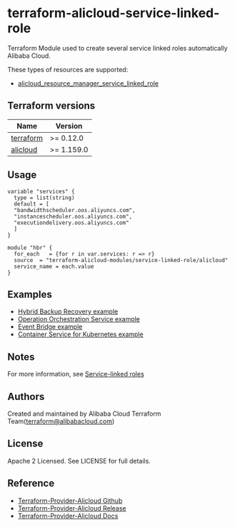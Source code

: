 # terraform-alicloud-service-linked-role
Terraform Module used to create several service linked roles automatically Alibaba Cloud.

These types of resources are supported:

* [alicloud_resource_manager_service_linked_role](https://registry.terraform.io/providers/aliyun/alicloud/latest/docs/resources/resource_manager_service_linked_role)

## Terraform versions

| Name | Version |
|------|---------|
| <a name="requirement_terraform"></a> [terraform](#requirement\_terraform) | >= 0.12.0 |
| <a name="requirement_alicloud"></a> [alicloud](#requirement\_alicloud) | >= 1.159.0

## Usage

```hcl
variable "services" {
  type = list(string)  
  default = [ 
  "bandwidthscheduler.oos.aliyuncs.com",   
  "instancescheduler.oos.aliyuncs.com",
  "executiondelivery.oos.aliyuncs.com"
  ]
}

module "hbr" {
  for_each   = {for r in var.services: r => r}
  source  = "terraform-alicloud-modules/service-linked-role/alicloud"
  service_name = each.value
}
```

## Examples

* [Hybrid Backup Recovery example](https://github.com/terraform-alicloud-modules/terraform-alicloud-service-linked-role/tree/master/examples/hbr)
* [Operation Orchestration Service example](https://github.com/terraform-alicloud-modules/terraform-alicloud-service-linked-role/tree/master/examples/oos)
* [Event Bridge example](https://github.com/terraform-alicloud-modules/terraform-alicloud-service-linked-role/tree/master/examples/eventbridge)
* [Container Service for Kubernetes example](https://github.com/terraform-alicloud-modules/terraform-alicloud-service-linked-role/tree/master/examples/container-service-kubernetes)

## Notes
 For more information, see [Service-linked roles](https://www.alibabacloud.com/help/en/doc-detail/160674.html)

Authors
-------
Created and maintained by Alibaba Cloud Terraform Team(terraform@alibabacloud.com)

License
----
Apache 2 Licensed. See LICENSE for full details.

Reference
---------
* [Terraform-Provider-Alicloud Github](https://github.com/terraform-providers/terraform-provider-alicloud)
* [Terraform-Provider-Alicloud Release](https://releases.hashicorp.com/terraform-provider-alicloud/)
* [Terraform-Provider-Alicloud Docs](https://www.terraform.io/docs/providers/alicloud/index.html)
